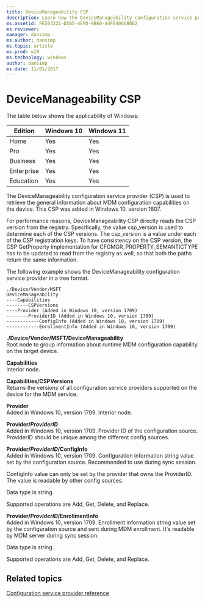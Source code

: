 ```yaml
---
title: DeviceManageability CSP
description: Learn how the DeviceManageability configuration service provider (CSP) is used to retrieve general information about MDM configuration capabilities on the device. 
ms.assetid: FE563221-D5B5-4EFD-9B60-44FE4066B0D2
ms.reviewer: 
manager: dansimp
ms.author: dansimp
ms.topic: article
ms.prod: w10
ms.technology: windows
author: dansimp
ms.date: 11/01/2017
---
```


# DeviceManageability CSP

The table below shows the applicability of Windows:

|Edition|Windows 10|Windows 11|
|--- |--- |--- |
|Home|Yes|Yes|
|Pro|Yes|Yes|
|Business|Yes|Yes|
|Enterprise|Yes|Yes|
|Education|Yes|Yes|

The DeviceManageability configuration service provider (CSP) is used to retrieve the general information about MDM configuration capabilities on the device. This CSP was added in Windows 10, version 1607.

For performance reasons, DeviceManageability CSP directly reads the CSP version from the registry. Specifically, the value csp\_version is used to determine each of the CSP versions. The csp\_version is a value under each of the CSP registration keys. To have consistency on the CSP version, the CSP GetProperty implementation for CFGMGR\_PROPERTY\_SEMANTICTYPE has to be updated to read from the registry as well, so that both the paths return the same information. 

The following example shows the DeviceManageability configuration service provider in a tree format.
```
./Device/Vendor/MSFT
DeviceManageability
----Capabilities
--------CSPVersions
----Provider (Added in Windows 10, version 1709)
--------ProviderID (Added in Windows 10, version 1709)
------------ConfigInfo (Added in Windows 10, version 1709)
------------EnrollmentInfo (Added in Windows 10, version 1709)
```

<a href="" id="--device-vendor-msft-devicemanageability"></a>**./Device/Vendor/MSFT/DeviceManageability**  
Root node to group information about runtime MDM configuration capability on the target device.

<a href="" id="capabilities"></a>**Capabilities**  
Interior node.

<a href="" id="capabilities-cspversions"></a>**Capabilities/CSPVersions**  
Returns the versions of all configuration service providers supported on the device for the MDM service.

<a href="" id="capabilities"></a>**Provider**  
Added in Windows 10, version 1709. Interior node.

<a href="" id="capabilities-cspversions"></a>**Provider/_ProviderID_**  
Added in Windows 10, version 1709. Provider ID of the configuration source. ProviderID should be unique among the different config sources.

<a href="" id="capabilities-cspversions"></a>**Provider/_ProviderID_/ConfigInfo**  
Added in Windows 10, version 1709. Configuration information string value set by the configuration source. Recommended to use during sync session.

ConfigInfo value can only be set by the provider that owns the ProviderID. The value is readable by other config sources.

Data type is string. 

Supported operations are Add, Get, Delete, and Replace.

<a href="" id="capabilities-cspversions"></a>**Provider/_ProviderID_/EnrollmentInfo**  
Added in Windows 10, version 1709. Enrollment information string value set by the configuration source and sent during MDM enrollment. It's readable by MDM server during sync session.

Data type is string. 

Supported operations are Add, Get, Delete, and Replace. 

## Related topics

[Configuration service provider reference](configuration-service-provider-reference.md)





